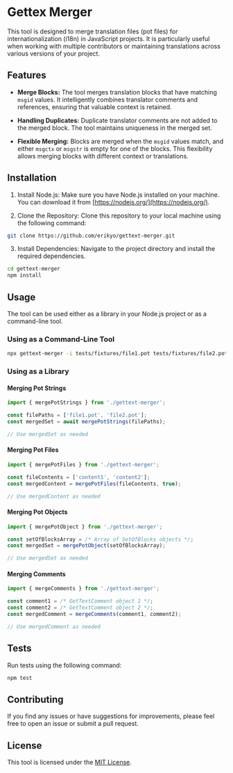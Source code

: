 # Gettex Merger

This tool is designed to merge translation files (pot files) for internationalization (i18n) in JavaScript projects. It is particularly useful when working with multiple contributors or maintaining translations across various versions of your project.

## Features

- **Merge Blocks:** The tool merges translation blocks that have matching `msgid` values. It intelligently combines translator comments and references, ensuring that valuable context is retained.

- **Handling Duplicates:** Duplicate translator comments are not added to the merged block. The tool maintains uniqueness in the merged set.

- **Flexible Merging:** Blocks are merged when the `msgid` values match, and either `msgctx` or `msgstr` is empty for one of the blocks. This flexibility allows merging blocks with different context or translations.

## Installation

1. Install Node.js: Make sure you have Node.js installed on your machine. You can download it from [https://nodejs.org/](https://nodejs.org/).

2. Clone the Repository: Clone this repository to your local machine using the following command:

```bash
git clone https://github.com/erikyo/gettext-merger.git
```

3. Install Dependencies: Navigate to the project directory and install the required dependencies.

```bash
cd gettext-merger
npm install
```

## Usage

The tool can be used either as a library in your Node.js project or as a command-line tool.


### Using as a Command-Line Tool

```bash
npx gettext-merger -i tests/fixtures/file1.pot tests/fixtures/file2.pot -o tests/fixtures/potfile.pot
```

### Using as a Library

#### Merging Pot Strings

```typescript
import { mergePotStrings } from './gettext-merger';

const filePaths = ['file1.pot', 'file2.pot'];
const mergedSet = await mergePotStrings(filePaths);

// Use mergedSet as needed
```

#### Merging Pot Files

```typescript
import { mergePotFiles } from './gettext-merger';

const fileContents = ['content1', 'content2'];
const mergedContent = mergePotFiles(fileContents, true);

// Use mergedContent as needed
```

#### Merging Pot Objects

```typescript
import { mergePotObject } from './gettext-merger';

const setOfBlocksArray = /* Array of SetOfBlocks objects */;
const mergedSet = mergePotObject(setOfBlocksArray);

// Use mergedSet as needed
```

#### Merging Comments

```typescript
import { mergeComments } from './gettext-merger';

const comment1 = /* GetTextComment object 1 */;
const comment2 = /* GetTextComment object 2 */;
const mergedComment = mergeComments(comment1, comment2);

// Use mergedComment as needed
```

## Tests

Run tests using the following command:

```bash
npm test
```

## Contributing

If you find any issues or have suggestions for improvements, please feel free to open an issue or submit a pull request.

## License

This tool is licensed under the [MIT License](LICENSE).
